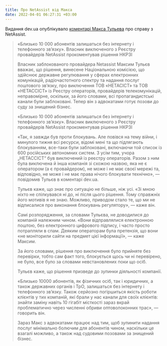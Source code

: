 ```yaml
---
title: Про NetAssist від Макса
date: 2022-04-01 06:27:31 +03:00
---
```


Видання dev.ua опублікувало [коментарі Макса Тульева][1] про справу з NetAssist.

> «Близько 10 000 абонентів залишаться без інтернету і телефонного зв’язку». Власник виключеного з Реєстру провайдерів NetAssist прокоментував рішення НКРЗІ
>
> Власник заблокованого провайдера Netassist Максим Тульєв вважає, що рішення, винесене Національною комісією, що здійснює державне регулювання у сферах електронних комунікацій, радіочастотного спектру та надання послуг поштового зв’язку, про виключення ТОВ «НЕТАСІСТ» та ТОВ «НЕТАССІСТ» із Реєстру операторів, провайдерів телекомунікацій, неправомірне, оскільки, за його словами, всі пропагандистські канали були заблоковані. Тепер він з адвокатами готує позови до суду за знищений бізнес.
>
> «Близько 10 000 абонентів залишаться без інтернету і телефонного зв’язку». Власник виключеного з Реєстру провайдерів NetAssist прокоментував рішення НКРЗІ
>
> «Так, я завжди був проти блокувань. Але повівся на тему війни, і минулого тижня всі ресурси, відомі мені та що підлягають блокуванням, все-таки були заблоковані, включаючи той список із 600 російських автономних систем. З усім тим, учора „НЕТАССІСТ“ був виключений із реєстру операторів. Разом з ним була виключена й інша компанія зі схожою назвою, яка не є оператором (а є провайдером), не може і не має своєї мережі та, відповідно, не може і не має права нічого блокувати технічно», — повідомив Тульєв в коментарі dev.ua.
>
> Тульєв каже, що знає про ситуацію не більше, ніж усі. «Зі мною ніхто не спілкувався ні до, ні після цього рішення. Тому справжніх його мотивів я не знаю. Можливо, приводом стало те, що ми не відписалися про виконання блокувань регулятору», — каже він.
>
> Самі розпорядження, за словами Тульєва, не доводилися до компаній належним чином. «Вони відправлялися електронною поштою, без електронного цифрового підпису, і часто просто потрапляли в спам. Деяким операторам була претензія, що вони «не моніторили сайти на предмет цієї інформації», — каже Максим.
>
> За його словами, рішення про виключення було прийняте без перевірки, тобто сам факт того, блокується щось чи ні перевірено, не було, все було за словами невстановлених поки що осіб.
>
> Тульєв каже, що рішення призведе до зупинки діяльності компанії.
>
> «Близько 10000 абонентів, як фізичних осіб, так і юридичних, а також державних органів і ТрО, залишаться без інтернету і телефонного зв’язку. Також серйозно погіршиться якість роботи клієнтів у тих компаній, які брали у нас канали для своїх клієнтів: знайти заміну навіть 10 гігабіт місткості зараз вкрай проблематично через численні обриви оптоволоконних трас», — говорить він.
>
> Зараз Макс з адвокатами працює над тим, щоб зупинити надання послуг мінімально болючим для абонентів чином, наскільки це взагалі можливо, а також над судовими позовами за знищений бізнес.

[1]: https://dev.ua/news/blyzko-10000-abonentiv
